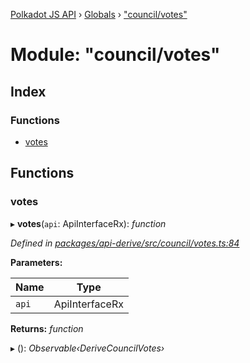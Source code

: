[Polkadot JS API](../README.md) › [Globals](../globals.md) › ["council/votes"](_council_votes_.md)

# Module: "council/votes"

## Index

### Functions

* [votes](_council_votes_.md#votes)

## Functions

###  votes

▸ **votes**(`api`: ApiInterfaceRx): *function*

*Defined in [packages/api-derive/src/council/votes.ts:84](https://github.com/polkadot-js/api/blob/e3d3a1ff71/packages/api-derive/src/council/votes.ts#L84)*

**Parameters:**

Name | Type |
------ | ------ |
`api` | ApiInterfaceRx |

**Returns:** *function*

▸ (): *Observable‹DeriveCouncilVotes›*
